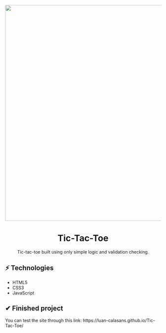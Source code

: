<div align="center">
  <img src="https://user-images.githubusercontent.com/69552520/167265666-912ea289-5482-4c9e-b9fd-8875d4c62f8b.png" width="700px">
  <h1>Tic-Tac-Toe</h1>
  <p>Tic-tac-toe built using only simple logic and validation checking.</p>
</div>

<h2>⚡ Technologies</h2>
<ul>
  <li>HTML5</li>
  <li>CSS3</li>
  <li>JavaScript</li>
</ul>

<h2>✔ Finished project</h2>
<p>You can test the site through this link: https://luan-calasans.github.io/Tic-Tac-Toe/</p>
